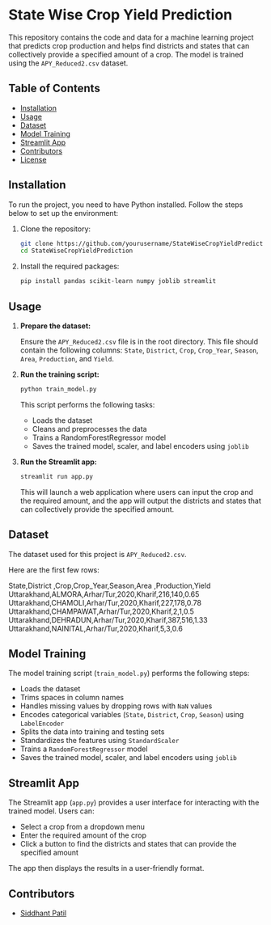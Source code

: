 # State Wise Crop Yield Prediction

This repository contains the code and data for a machine learning project that predicts crop production and helps find districts and states that can collectively provide a specified amount of a crop. The model is trained using the `APY_Reduced2.csv` dataset.

## Table of Contents
- [Installation](#installation)
- [Usage](#usage)
- [Dataset](#dataset)
- [Model Training](#model-training)
- [Streamlit App](#streamlit-app)
- [Contributors](#contributors)
- [License](#license)

## Installation

To run the project, you need to have Python installed. Follow the steps below to set up the environment:

1. Clone the repository:
    ```sh
    git clone https://github.com/yourusername/StateWiseCropYieldPrediction.git
    cd StateWiseCropYieldPrediction
    ```

2. Install the required packages:
    ```sh
    pip install pandas scikit-learn numpy joblib streamlit
    ```

## Usage

1. **Prepare the dataset:**

    Ensure the `APY_Reduced2.csv` file is in the root directory. This file should contain the following columns: `State`, `District`, `Crop`, `Crop_Year`, `Season`, `Area`, `Production`, and `Yield`.

2. **Run the training script:**

    ```sh
    python train_model.py
    ```

    This script performs the following tasks:
    - Loads the dataset
    - Cleans and preprocesses the data
    - Trains a RandomForestRegressor model
    - Saves the trained model, scaler, and label encoders using `joblib`

3. **Run the Streamlit app:**

    ```sh
    streamlit run app.py
    ```

    This will launch a web application where users can input the crop and the required amount, and the app will output the districts and states that can collectively provide the specified amount.

## Dataset

The dataset used for this project is `APY_Reduced2.csv`. 

Here are the first few rows:


State,District ,Crop,Crop_Year,Season,Area ,Production,Yield
Uttarakhand,ALMORA,Arhar/Tur,2020,Kharif,216,140,0.65
Uttarakhand,CHAMOLI,Arhar/Tur,2020,Kharif,227,178,0.78
Uttarakhand,CHAMPAWAT,Arhar/Tur,2020,Kharif,2,1,0.5
Uttarakhand,DEHRADUN,Arhar/Tur,2020,Kharif,387,516,1.33
Uttarakhand,NAINITAL,Arhar/Tur,2020,Kharif,5,3,0.6



## Model Training

The model training script (`train_model.py`) performs the following steps:

- Loads the dataset
- Trims spaces in column names
- Handles missing values by dropping rows with `NaN` values
- Encodes categorical variables (`State`, `District`, `Crop`, `Season`) using `LabelEncoder`
- Splits the data into training and testing sets
- Standardizes the features using `StandardScaler`
- Trains a `RandomForestRegressor` model
- Saves the trained model, scaler, and label encoders using `joblib`

## Streamlit App

The Streamlit app (`app.py`) provides a user interface for interacting with the trained model. Users can:

- Select a crop from a dropdown menu
- Enter the required amount of the crop
- Click a button to find the districts and states that can provide the specified amount

The app then displays the results in a user-friendly format.

## Contributors

- [Siddhant Patil](https://1543siddhant.github.io/Portfolio/)




